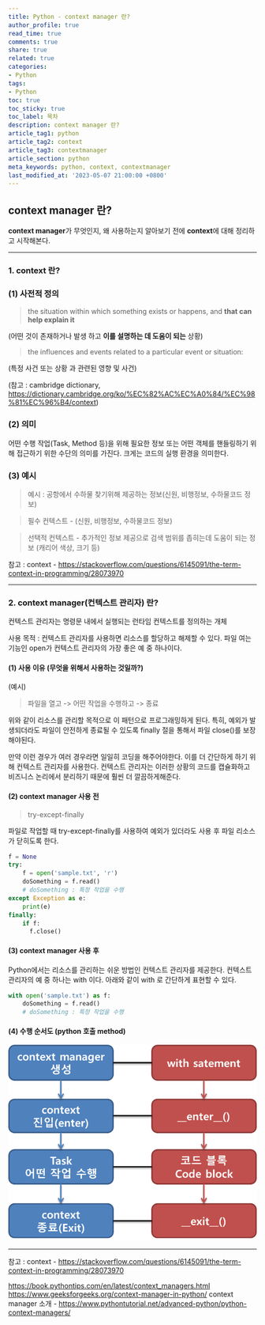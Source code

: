 ```yaml
---
title: Python - context manager 란?
author_profile: true
read_time: true
comments: true
share: true
related: true
categories:
- Python
tags:
- Python
toc: true
toc_sticky: true
toc_label: 목차
description: context manager 란?
article_tag1: python
article_tag2: context
article_tag3: contextmanager
article_section: python
meta_keywords: python, context, contextmanager
last_modified_at: '2023-05-07 21:00:00 +0800'
---
```


## context manager 란?

**context manager**가 무엇인지, 왜 사용하는지 알아보기 전에
**context**에 대해 정리하고 시작해본다.


--------------------------

### 1. **context** 란?

### (1) 사전적 정의

> the situation within which something exists or happens, and **that can help explain it**

(어떤 것이 존재하거나 발생 하고 **이를 설명하는 데 도움이 되는** 상황)

>the influences and events related to a particular event or situation:

(특정 사건 또는 상황 과 관련된 영향 및 사건)

(참고 : cambridge dictionary, 
https://dictionary.cambridge.org/ko/%EC%82%AC%EC%A0%84/%EC%98%81%EC%96%B4/context)

### (2) 의미

어떤 수행 작업(Task, Method 등)을 위해 필요한 정보 또는 어떤 객체를 핸들링하기 위해 접근하기 위한 수단의 의미를 가진다. 크게는 코드의 실행 환경을 의미한다.

### (3) 예시

> 예시 : 공항에서 수하물 찾기위해 제공하는 정보(신원, 비행정보, 수하물코드 정보)

> 필수 컨텍스트 - (신원, 비행정보, 수하물코드 정보)

> 선택적 컨텍스트 -  추가적인 정보 제공으로 검색 범위를 좁히는데 도움이 되는 정보 (캐리어 색상, 크기 등)

참고 : 
context - https://stackoverflow.com/questions/6145091/the-term-context-in-programming/28073970

------------------------

### 2. context manager(컨텍스트 관리자) 란?

컨텍스트 관리자는 명령문 내에서 실행되는 런타임 컨텍스트를 정의하는 개체

사용 목적 : 컨텍스트 관리자를 사용하면 리소스를 할당하고 해제할 수 있다. 파일 여는 기능인 open가 컨텍스트 관리자의 가장 좋은 예 중 하나이다.

#### (1) 사용 이유 (무엇을 위해서 사용하는 것일까?)

(예시)
> 파일을 열고 -> 어떤 작업을 수행하고 -> 종료

위와 같이 리소스를 관리할 목적으로 이 패턴으로 프로그래밍하게 된다.
특히, 예외가 발생되더라도 파일이 안전하게 종료될 수 있도록 finally 절을 통해서 파일 close()를 보장해야된다. 

만약 이런 경우가 여러 경우라면 일일히 코딩을 해주어야한다. 이를 더 간단하게 하기 위해 컨텍스트 관리자를 사용한다. 컨텍스트 관리자는 이러한 상황의 코드를 캡슐화하고 비즈니스 논리에서 분리하기 때문에 훨씬 더 깔끔하게해준다.


#### (2) context manager 사용 전

> try-except-finally

파일로 작업할 때 try-except-finally를 사용하여 예외가 있더라도 사용 후 파일 리소스가 닫히도록 한다. 

```python
f = None
try:
    f = open('sample.txt', 'r')
    doSomething = f.read()
    # doSomething : 특정 작업을 수행
except Exception as e:
    print(e)
finally:
    if f:
      f.close()
```

#### (3) context manager 사용 후

Python에서는 리소스를 관리하는 쉬운 방법인 컨텍스트 관리자를 제공한다.
컨텍스트 관리자의 예 중 하나는 with 이다.
아래와 같이 with 로 간단하게 표현할 수 있다.

```python
with open('sample.txt') as f:
    doSomething = f.read()
    # doSomething : 특정 작업을 수행 
```

#### (4) 수행 순서도 (python 호출 method)

![img](/assets/images/python/python_contextmanager.png "contextmanager")

----------------

참고 : 
context - https://stackoverflow.com/questions/6145091/the-term-context-in-programming/28073970

https://book.pythontips.com/en/latest/context_managers.html
https://www.geeksforgeeks.org/context-manager-in-python/
context manager 소개 - https://www.pythontutorial.net/advanced-python/python-context-managers/